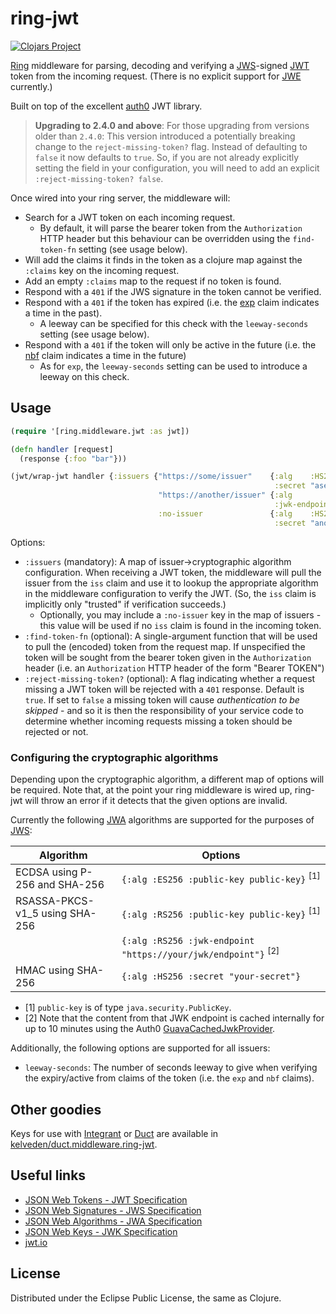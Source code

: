 # ring-jwt
[![Clojars Project](https://clojars.org/net.clojars.kelveden/ring-jwt/latest-version.svg)](https://clojars.org/net.clojars.kelveden/ring-jwt)

[Ring](https://github.com/ring-clojure/ring) middleware for parsing, decoding and verifying
a [JWS](https://tools.ietf.org/html/rfc7515)-signed [JWT](https://tools.ietf.org/html/rfc7519) token from the incoming request.
(There is no explicit support for [JWE](https://tools.ietf.org/html/rfc7516) currently.)

Built on top of the excellent [auth0](https://github.com/auth0/java-jwt) JWT library.

> **Upgrading to 2.4.0 and above**: For those upgrading from versions older than `2.4.0`: This version introduced a potentially breaking
> change to the `reject-missing-token?` flag. Instead of defaulting to `false` it now defaults to `true`. So, if you are
> not already explicitly setting the field in your configuration, you will need to add an explicit `:reject-missing-token? false`.

Once wired into your ring server, the middleware will:

* Search for a JWT token on each incoming request.
  - By default, it will parse the bearer token from the `Authorization` HTTP header but this behaviour can be overridden using the `find-token-fn` setting (see usage below).
* Will add the claims it finds in the token as a clojure map against the `:claims` key on the incoming request.
* Add an empty `:claims` map to the request if no token is found.
* Respond with a `401` if the JWS signature in the token cannot be verified.
* Respond with a `401` if the token has expired (i.e. the [exp](https://tools.ietf.org/html/rfc7519#page-9) claim indicates a time
in the past).
  - A leeway can be specified for this check with the `leeway-seconds` setting (see usage below).
* Respond with a `401` if the token will only be active in the future (i.e. the [nbf](https://tools.ietf.org/html/rfc7519#page-10) claim indicates
a time in the future)
  - As for `exp`, the `leeway-seconds` setting can be used to introduce a leeway on this check.

## Usage
```clj
(require '[ring.middleware.jwt :as jwt])

(defn handler [request]
  (response {:foo "bar"}))

(jwt/wrap-jwt handler {:issuers {"https://some/issuer"    {:alg    :HS256
                                                           :secret "asecret"}
                                 "https://another/issuer" {:alg          :RS256
                                                           :jwk-endpoint "https://some/jwks/endpoint"}
                                 :no-issuer               {:alg    :HS256
                                                           :secret "anothersecret"}}})
```

Options:

* `:issuers` (mandatory): A map of issuer->cryptographic algorithm configuration. When receiving a JWT token, the middleware
will pull the issuer from the `iss` claim and use it to lookup the appropriate algorithm in the middleware configuration to verify
the JWT. (So, the `iss` claim is implicitly only "trusted" if verification succeeds.)
  - Optionally, you may include a `:no-issuer` key in the map of issuers - this value will be used if no `iss` claim is found
  in the incoming token.
* `:find-token-fn` (optional): A single-argument function that will be used to pull the (encoded) token from the request map. If unspecified
the token will be sought from the bearer token given in the `Authorization` header (i.e. an `Authorization` HTTP header of the form "Bearer TOKEN")
* `:reject-missing-token?` (optional): A flag indicating whether a request missing a JWT token will be rejected with a `401` response. Default is `true`.
If set to `false` a missing token will cause _authentication to be skipped_ - and so it is then the responsibility of your service code to determine whether incoming requests missing a token should be rejected or not.

### Configuring the cryptographic algorithms
Depending upon the cryptographic algorithm, a different map of options will be required. Note that, at the point your
ring middleware is wired up, ring-jwt will throw an error if it detects that the given options are invalid. 

Currently the following [JWA](https://tools.ietf.org/html/rfc7518#page-6) algorithms are
supported for the purposes of [JWS](https://tools.ietf.org/html/rfc7515):

| Algorithm                      | Options                                       |
| ------------------------------ | --------------------------------------------- |
| ECDSA using P-256 and SHA-256  | `{:alg :ES256 :public-key public-key}` <sup>[1]</sup> |
| RSASSA-PKCS-v1_5 using SHA-256 | `{:alg :RS256 :public-key public-key}` <sup>[1]</sup> |
|                                | `{:alg :RS256 :jwk-endpoint "https://your/jwk/endpoint"}` <sup>[2]</sup>| 
| HMAC using SHA-256             | `{:alg :HS256 :secret "your-secret"}`     |

* [1] `public-key` is of type `java.security.PublicKey`.
* [2] Note that the content from that JWK endpoint is cached internally for up to 10 minutes using the Auth0 [GuavaCachedJwkProvider](https://github.com/auth0/jwks-rsa-java/blob/master/src/main/java/com/auth0/jwk/GuavaCachedJwkProvider.java).

Additionally, the following options are supported for all issuers:

* `leeway-seconds`: The number of seconds leeway to give when verifying the expiry/active from claims
of the token (i.e. the `exp` and `nbf` claims).

## Other goodies

Keys for use with [Integrant](https://github.com/weavejester/integrant) or [Duct](https://github.com/duct-framework/duct) are available in [kelveden/duct.middleware.ring-jwt](https://github.com/kelveden/duct.middleware.ring-jwt).

## Useful links

* [JSON Web Tokens - JWT Specification](https://tools.ietf.org/html/rfc7519)
* [JSON Web Signatures - JWS Specification](https://tools.ietf.org/html/rfc7515)
* [JSON Web Algorithms - JWA Specification](https://tools.ietf.org/html/rfc7518)
* [JSON Web Keys - JWK Specification](https://tools.ietf.org/html/rfc7517)
* [jwt.io](https://jwt.io/)

## License
Distributed under the Eclipse Public License, the same as Clojure.
